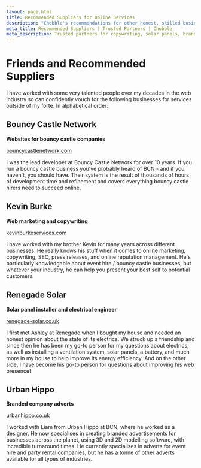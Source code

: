 ```yaml
---
layout: page.html
title: Recommended Suppliers for Online Services
description: "Chobble's recommendations for other honest, skilled businesses"
meta_title: Recommended Suppliers | Trusted Partners | Chobble
meta_description: Trusted partners for copywriting, solar panels, branded adverts - people I've worked with for years - honest recommendations from Prestwich web developer
---
```


# Friends and Recommended Suppliers

I have worked with some very talented people over my decades in the web industry so can confidently vouch for the following businesses for services outside of my forte. In alphabetical order:

## Bouncy Castle Network

**Websites for bouncy castle companies**

[bouncycastlenetwork.com](https://www.bouncycastlenetwork.com/)

I was the lead developer at Bouncy Castle Network for over 10 years. If you run a bouncy castle business you've probably heard of BCN - and if you haven't, you should have. Their system is the result of thousands of hours of development time and refinement and covers everything bouncy castle hirers need to succeed online.

## Kevin Burke

**Web marketing and copywriting**

[kevinburkeservices.com](https://kevinburkeservices.com/)

I have worked with my brother Kevin for many years across different businesses. He really knows his stuff when it comes to online marketing, copywriting, SEO, press releases, and online reputation management. He's particularly knowledgable about event hire / bouncy castle businesses, but whatever your industry, he can help you present your best self to potential customers.

## Renegade Solar

**Solar panel installer and electrical engineer**

[renegade-solar.co.uk](https://www.renegade-solar.co.uk/)

I first met Ashley at Renegade when I bought my house and needed an honest opinion about the state of its electrics. We struck up a friendship and since then he has been my go-to person for my questions about electrics, as well as installing a ventilation system, solar panels, a battery, and much more in my house to help improve its energy efficiency. And on the other side, I have become his go-to person for questions about improving his web presence!

## Urban Hippo

**Branded company adverts**

[urbanhippo.co.uk](https://www.urbanhippo.co.uk/)

I worked with Liam from Urban Hippo at BCN, where he worked as a designer. He now specialises in creating branded advertisements for businesses across the planet, using 3D and 2D modelling software, with incredible turnaround times. He currently specialises in adverts for event hire and party rental companies, but he has a tonne of other adverts available for all types of industries.
